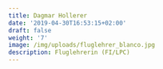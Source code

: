 ```yaml
---
title: Dagmar Hollerer
date: '2019-04-30T16:53:15+02:00'
draft: false
weight: '7'
image: /img/uploads/fluglehrer_blanco.jpg
description: Fluglehrerin (FI/LPC)
---
```


